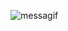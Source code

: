 ![messagif](https://user-images.githubusercontent.com/42620494/182781860-29201bd7-d348-42a8-9d29-08304aba6488.gif)
